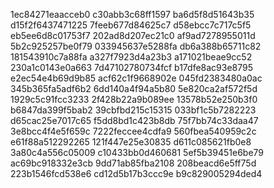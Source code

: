 1ec84271eaacceb0
c30abb3c68ff1597
ba6d5f8d51643b35
d15f2f6437471225
7feeb677d84625c7
d58ebcc7c717c5f5
eb5ee6d8c01753f7
202ad8d207ec21c0
af9ad7278955011d
5b2c925257be0f79
033945637e5288fa
db6a388b65711c82
181543910c7a88fa
a327f7923d4a23b3
a171021beae9cc52
230a1c0143e0a663
7d47102780734fcf
b17dfe8ac93e8795
e2ec54e4b69d9b85
acf62c1f9668902e
045fd2383480a0ac
345b365fa5adf6b2
6dd140a4f94a5b80
5e820ca2af572f5d
1929c5c91fcc3233
2f428b22a9b089ee
13578b52e250b3f0
b6847da399f5bab2
39cbfbd215c15315
033bf1c5b7282223
d65cac25e7017c65
f5dd8bd1c423b8db
75f7bb74c33daa47
3e8bcc4f4e5f659c
7222feccee4cdfa9
560fbea540959c2c
e61f88a512292265
121f447e25e30835
d611c085621fb0e8
3a80c4a556c05009
c10433bb0d460681
5ef5b39451e6be79
ac69bc918332e3cb
9dd71ab85fba2108
208beacd6e5ff75d
223b1546fcd538e6
cd12d5b17b3ccc9e
b9c829005294ded4
